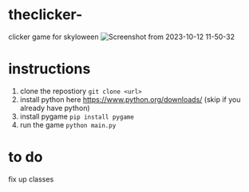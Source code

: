 # theclicker-
clicker game for skyloween 
![Screenshot from 2023-10-12 11-50-32](https://github.com/matthewaol/skyloweenClicker/assets/51929639/7dd57812-c480-47c6-b7e7-94eb460c8edc)

# instructions
1. clone the repostiory `git clone <url>`
2. install python here https://www.python.org/downloads/ (skip if you already have python) 
3. install pygame `pip install pygame`
5. run the game `python main.py`
# to do 

fix up classes
